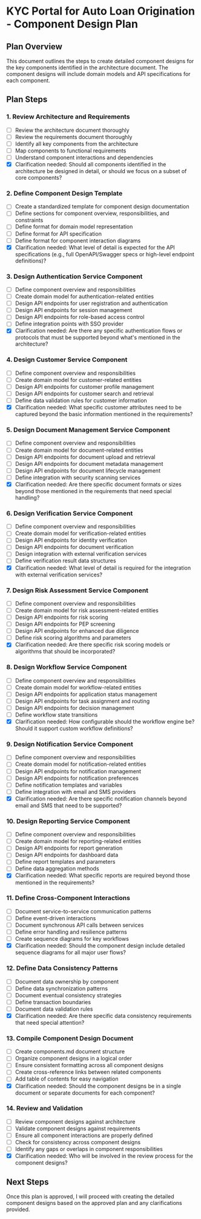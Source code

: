 # KYC Portal for Auto Loan Origination - Component Design Plan

## Plan Overview
This document outlines the steps to create detailed component designs for the key components identified in the architecture document. The component designs will include domain models and API specifications for each component.

## Plan Steps

### 1. Review Architecture and Requirements
- [ ] Review the architecture document thoroughly
- [ ] Review the requirements document thoroughly
- [ ] Identify all key components from the architecture
- [ ] Map components to functional requirements
- [ ] Understand component interactions and dependencies
- [x] Clarification needed: Should all components identified in the architecture be designed in detail, or should we focus on a subset of core components?

### 2. Define Component Design Template
- [ ] Create a standardized template for component design documentation
- [ ] Define sections for component overview, responsibilities, and constraints
- [ ] Define format for domain model representation
- [ ] Define format for API specification
- [ ] Define format for component interaction diagrams
- [x] Clarification needed: What level of detail is expected for the API specifications (e.g., full OpenAPI/Swagger specs or high-level endpoint definitions)?

### 3. Design Authentication Service Component
- [ ] Define component overview and responsibilities
- [ ] Create domain model for authentication-related entities
- [ ] Design API endpoints for user registration and authentication
- [ ] Design API endpoints for session management
- [ ] Design API endpoints for role-based access control
- [ ] Define integration points with SSO provider
- [x] Clarification needed: Are there any specific authentication flows or protocols that must be supported beyond what's mentioned in the architecture?

### 4. Design Customer Service Component
- [ ] Define component overview and responsibilities
- [ ] Create domain model for customer-related entities
- [ ] Design API endpoints for customer profile management
- [ ] Design API endpoints for customer search and retrieval
- [ ] Define data validation rules for customer information
- [x] Clarification needed: What specific customer attributes need to be captured beyond the basic information mentioned in the requirements?

### 5. Design Document Management Service Component
- [ ] Define component overview and responsibilities
- [ ] Create domain model for document-related entities
- [ ] Design API endpoints for document upload and retrieval
- [ ] Design API endpoints for document metadata management
- [ ] Design API endpoints for document lifecycle management
- [ ] Define integration with security scanning services
- [x] Clarification needed: Are there specific document formats or sizes beyond those mentioned in the requirements that need special handling?

### 6. Design Verification Service Component
- [ ] Define component overview and responsibilities
- [ ] Create domain model for verification-related entities
- [ ] Design API endpoints for identity verification
- [ ] Design API endpoints for document verification
- [ ] Design integration with external verification services
- [ ] Define verification result data structures
- [x] Clarification needed: What level of detail is required for the integration with external verification services?

### 7. Design Risk Assessment Service Component
- [ ] Define component overview and responsibilities
- [ ] Create domain model for risk assessment-related entities
- [ ] Design API endpoints for risk scoring
- [ ] Design API endpoints for PEP screening
- [ ] Design API endpoints for enhanced due diligence
- [ ] Define risk scoring algorithms and parameters
- [x] Clarification needed: Are there specific risk scoring models or algorithms that should be incorporated?

### 8. Design Workflow Service Component
- [ ] Define component overview and responsibilities
- [ ] Create domain model for workflow-related entities
- [ ] Design API endpoints for application status management
- [ ] Design API endpoints for task assignment and routing
- [ ] Design API endpoints for decision management
- [ ] Define workflow state transitions
- [x] Clarification needed: How configurable should the workflow engine be? Should it support custom workflow definitions?

### 9. Design Notification Service Component
- [ ] Define component overview and responsibilities
- [ ] Create domain model for notification-related entities
- [ ] Design API endpoints for notification management
- [ ] Design API endpoints for notification preferences
- [ ] Define notification templates and variables
- [ ] Define integration with email and SMS providers
- [x] Clarification needed: Are there specific notification channels beyond email and SMS that need to be supported?

### 10. Design Reporting Service Component
- [ ] Define component overview and responsibilities
- [ ] Create domain model for reporting-related entities
- [ ] Design API endpoints for report generation
- [ ] Design API endpoints for dashboard data
- [ ] Define report templates and parameters
- [ ] Define data aggregation methods
- [x] Clarification needed: What specific reports are required beyond those mentioned in the requirements?

### 11. Define Cross-Component Interactions
- [ ] Document service-to-service communication patterns
- [ ] Define event-driven interactions
- [ ] Document synchronous API calls between services
- [ ] Define error handling and resilience patterns
- [ ] Create sequence diagrams for key workflows
- [x] Clarification needed: Should the component design include detailed sequence diagrams for all major user flows?

### 12. Define Data Consistency Patterns
- [ ] Document data ownership by component
- [ ] Define data synchronization patterns
- [ ] Document eventual consistency strategies
- [ ] Define transaction boundaries
- [ ] Document data validation rules
- [x] Clarification needed: Are there specific data consistency requirements that need special attention?

### 13. Compile Component Design Document
- [ ] Create components.md document structure
- [ ] Organize component designs in a logical order
- [ ] Ensure consistent formatting across all component designs
- [ ] Create cross-reference links between related components
- [ ] Add table of contents for easy navigation
- [x] Clarification needed: Should the component designs be in a single document or separate documents for each component?

### 14. Review and Validation
- [ ] Review component designs against architecture
- [ ] Validate component designs against requirements
- [ ] Ensure all component interactions are properly defined
- [ ] Check for consistency across component designs
- [ ] Identify any gaps or overlaps in component responsibilities
- [x] Clarification needed: Who will be involved in the review process for the component designs?

## Next Steps
Once this plan is approved, I will proceed with creating the detailed component designs based on the approved plan and any clarifications provided.
